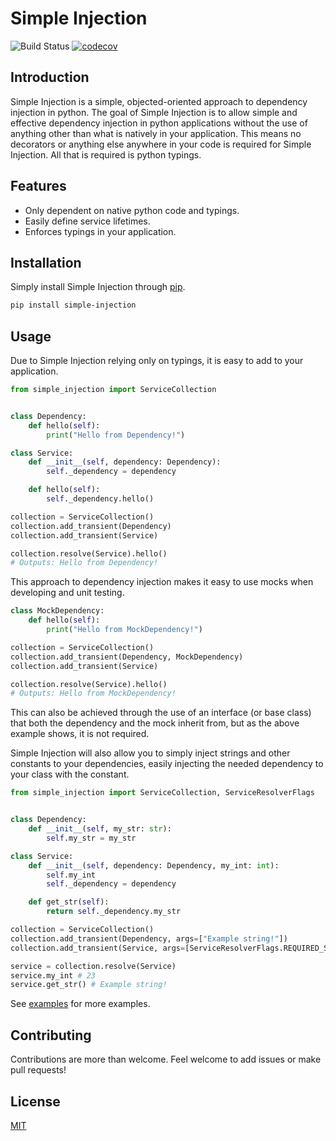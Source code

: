 # Simple Injection

![Build Status](https://travis-ci.com/BradLewis/simple-injection.svg?branch=master) [![codecov](https://codecov.io/gh/BradLewis/simple-injection/branch/master/graph/badge.svg)](https://codecov.io/gh/BradLewis/simple-injection)

## Introduction

Simple Injection is a simple, objected-oriented approach to dependency injection in python.
The goal of Simple Injection is to allow simple and effective dependency injection in python applications without the use of anything other than what is natively in your application. This means no decorators or anything else anywhere in your code is required for Simple Injection. All that is required is python typings.

## Features

* Only dependent on native python code and typings.
* Easily define service lifetimes.
* Enforces typings in your application.

## Installation

Simply install Simple Injection through  [pip](https://pip.pypa.io/en/stable/).

```bash
pip install simple-injection
```

## Usage

Due to Simple Injection relying only on typings, it is easy to add to your application.

```python
from simple_injection import ServiceCollection


class Dependency:
    def hello(self):
        print("Hello from Dependency!")

class Service:
    def __init__(self, dependency: Dependency):
        self._dependency = dependency

    def hello(self):
        self._dependency.hello()

collection = ServiceCollection()
collection.add_transient(Dependency)
collection.add_transient(Service)

collection.resolve(Service).hello()
# Outputs: Hello from Dependency!
```

This approach to dependency injection makes it easy to use mocks when developing and unit testing.

```python
class MockDependency:
    def hello(self):
        print("Hello from MockDependency!")

collection = ServiceCollection()
collection.add_transient(Dependency, MockDependency)
collection.add_transient(Service)

collection.resolve(Service).hello()
# Outputs: Hello from MockDependency!
```

This can also be achieved through the use of an interface (or base class) that both the dependency and the mock inherit from, but as the above example shows, it is not required.

Simple Injection will also allow you to simply inject strings and other constants to your dependencies, easily injecting the needed dependency to your class with the constant.

```python
from simple_injection import ServiceCollection, ServiceResolverFlags


class Dependency:
    def __init__(self, my_str: str):
        self.my_str = my_str

class Service:
    def __init__(self, dependency: Dependency, my_int: int):
        self.my_int
        self._dependency = dependency

    def get_str(self):
        return self._dependency.my_str

collection = ServiceCollection()
collection.add_transient(Dependency, args=["Example string!"])
collection.add_transient(Service, args=[ServiceResolverFlags.REQUIRED_SERVICE ,23])

service = collection.resolve(Service)
service.my_int # 23
service.get_str() # Example string!
```

See [examples](./examples) for more examples.

## Contributing

Contributions are more than welcome. Feel welcome to add issues or make pull requests!

## License

[MIT](https://choosealicense.com/licenses/mit/)
